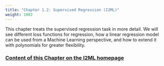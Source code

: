 ```yaml
---
title: "Chapter 1.2: Supervised Regression (I2ML)"
weight: 1002
---
```

This chapter treats the supervised regression task in more detail. We will see different loss functions for regression, how a linear regression model can be used from a Machine Learning perspective, and how to extend it with polynomials for greater flexibility.

<!--more-->

### [Content of this Chapter on the I2ML homepage](https://slds-lmu.github.io/i2ml/chapters/02_supervised_regression/)